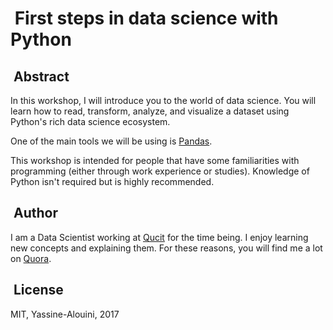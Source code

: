 <h1> First steps in data science with Python </h1>


<h2> Abstract </h2>

In this workshop, I will introduce you to the world of data science.
You will learn how to read, transform, analyze, and visualize a dataset using
Python's rich data science ecosystem.

One of the main tools we will be using is [Pandas](http://pandas.pydata.org/).

This workshop is intended for people that have some familiarities with programming
(either through work experience or studies). Knowledge of Python isn't
required but is highly recommended.

<h2> Author </h2>

I am a Data Scientist working at [Qucit](http://www.qucit.com/]) for the time being.
I enjoy learning new concepts and explaining them.
For these reasons, you will find me a lot on [Quora](https://www.quora.com/profile/Yassine-Alouini).

<h2> License </h2>


MIT, Yassine-Alouini, 2017
